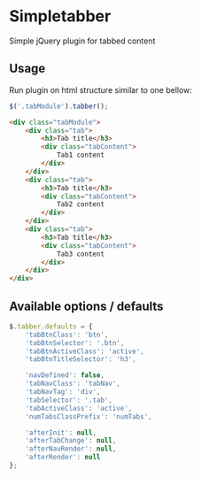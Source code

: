 # Simpletabber

Simple jQuery plugin for tabbed content

## Usage

Run plugin on html structure similar to one bellow:

```js
$('.tabModule').tabber();
```

```html
<div class="tabModule">
    <div class="tab">
        <h3>Tab title</h3>
        <div class="tabContent">
            Tab1 content
        </div>
    </div>
    <div class="tab">
        <h3>Tab title</h3>
        <div class="tabContent">
            Tab2 content
        </div>
    </div>
    <div class="tab">
        <h3>Tab title</h3>
        <div class="tabContent">
            Tab3 content
        </div>
    </div>
</div>
```

## Available options / defaults

```js
$.tabber.defaults = {
    'tabBtnClass': 'btn',
    'tabBtnSelector': '.btn',
    'tabBtnActiveClass': 'active',
    'tabBtnTitleSelector': 'h3',

    'navDefined': false,
    'tabNavClass': 'tabNav',
    'tabNavTag': 'div',
    'tabSelector': '.tab',
    'tabActiveClass': 'active',
    'numTabsClassPrefix': 'numTabs',

    'afterInit': null,
    'afterTabChange': null,
    'afterNavRender': null,
    'afterRender': null
};
```
